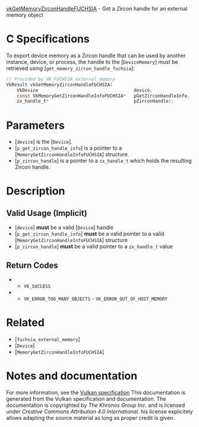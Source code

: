 [vkGetMemoryZirconHandleFUCHSIA](https://www.khronos.org/registry/vulkan/specs/1.3-extensions/man/html/vkGetMemoryZirconHandleFUCHSIA.html) - Get a Zircon handle for an external memory object

# C Specifications
To export device memory as a Zircon handle that can be used by another
instance, device, or process, the handle to the [`DeviceMemory`] must be
retrieved using [`get_memory_zircon_handle_fuchsia`]:
```c
// Provided by VK_FUCHSIA_external_memory
VkResult vkGetMemoryZirconHandleFUCHSIA(
    VkDevice                                    device,
    const VkMemoryGetZirconHandleInfoFUCHSIA*   pGetZirconHandleInfo,
    zx_handle_t*                                pZirconHandle);
```

# Parameters
- [`device`] is the [`Device`].
- [`p_get_zircon_handle_info`] is a pointer to a [`MemoryGetZirconHandleInfoFUCHSIA`] structure.
- [`p_zircon_handle`] is a pointer to a `zx_handle_t` which holds the resulting Zircon handle.

# Description
## Valid Usage (Implicit)
-  [`device`] **must**  be a valid [`Device`] handle
-  [`p_get_zircon_handle_info`] **must**  be a valid pointer to a valid [`MemoryGetZirconHandleInfoFUCHSIA`] structure
-  [`p_zircon_handle`] **must**  be a valid pointer to a `zx_handle_t` value

## Return Codes
*   - `VK_SUCCESS` 
*   - `VK_ERROR_TOO_MANY_OBJECTS`  - `VK_ERROR_OUT_OF_HOST_MEMORY`

# Related
- [`fuchsia_external_memory`]
- [`Device`]
- [`MemoryGetZirconHandleInfoFUCHSIA`]

# Notes and documentation
For more information, see the [Vulkan specification](https://www.khronos.org/registry/vulkan/specs/1.3-extensions/html/vkspec.html)
This documentation is generated from the Vulkan specification and documentation.
The documentation is copyrighted by *The Khronos Group Inc.* and is licensed under *Creative Commons Attribution 4.0 International*.
his license explicitely allows adapting the source material as long as proper credit is given.
        